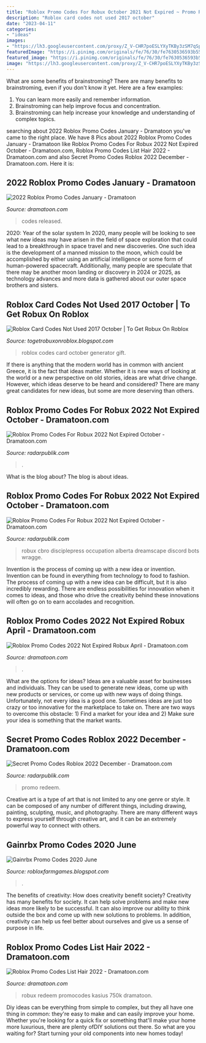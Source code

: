 ```yaml
---
title: "Roblox Promo Codes For Robux October 2021 Not Expired ~ Promo Redeem"
description: "Roblox card codes not used 2017 october"
date: "2023-04-11"
categories:
- "ideas"
images:
- "https://lh3.googleusercontent.com/proxy/Z_V-CHR7poESLYXyTKBy3zSM7qSp8cDw440eMMXoGyeN_d19cgMYlxeyqYSf50RkhHbAbXpnuyK3UzUSVdObRreK0nTMOQ4W=w1200-h630-pd"
featuredImage: "https://i.pinimg.com/originals/fe/76/30/fe7630536593b55f460fa25131e10b4a.jpg"
featured_image: "https://i.pinimg.com/originals/fe/76/30/fe7630536593b55f460fa25131e10b4a.jpg"
image: "https://lh3.googleusercontent.com/proxy/Z_V-CHR7poESLYXyTKBy3zSM7qSp8cDw440eMMXoGyeN_d19cgMYlxeyqYSf50RkhHbAbXpnuyK3UzUSVdObRreK0nTMOQ4W=w1200-h630-pd"
---
```



What are some benefits of brainstroming?
There are many benefits to brainstroming, even if you don't know it yet. Here are a few examples: 
1. You can learn more easily and remember information. 
2. Brainstroming can help improve focus and concentration. 
3. Brainstroming can help increase your knowledge and understanding of complex topics.

	

		
searching about 2022 Roblox Promo Codes January - Dramatoon you've came to the right place. We have 8 Pics about 2022 Roblox Promo Codes January - Dramatoon like Roblox Promo Codes For Robux 2022 Not Expired October - Dramatoon.com, Roblox Promo Codes List Hair 2022 - Dramatoon.com and also Secret Promo Codes Roblox 2022 December - Dramatoon.com. Here it is:
		
    
## 2022 Roblox Promo Codes January - Dramatoon

<img loading=lazy src="https://i.pinimg.com/originals/61/bd/2d/61bd2de62be5d2143b474792ecace18d.jpg" onerror="this.onerror=null;this.src='https://tse1.mm.bing.net/th?id=OIP.ZpMYX8Alm6wXWprBBokY7wHaEK&amp;pid=15.1';" alt="2022 Roblox Promo Codes January - Dramatoon">

_Source: dramatoon.com_

>codes released. 

	

2020: Year of the solar system
In 2020, many people will be looking to see what new ideas may have arisen in the field of space exploration that could lead to a breakthrough in space travel and new discoveries. One such idea is the development of a manned mission to the moon, which could be accomplished by either using an artificial intelligence or some form of human-powered spacecraft. Additionally, many people are speculate that there may be another moon landing or discovery in 2024 or 2025, as technology advances and more data is gathered about our outer space brothers and sisters.

    
## Roblox Card Codes Not Used 2017 October | To Get Robux On Roblox

<img loading=lazy src="https://i0.wp.com/66.media.tumblr.com/7994856c7ed198ba7eda345a53697ae9/tumblr_p3abgifGAE1x0v1dao1_1280.jpg?resize=800%2C450&amp;ssl=1" onerror="this.onerror=null;this.src='https://tse3.mm.bing.net/th?id=OIP.8FHnJC98XaklVHoV4bfUYQHaEK&amp;pid=15.1';" alt="Roblox Card Codes Not Used 2017 October | To Get Robux On Roblox">

_Source: togetrobuxonroblox.blogspot.com_

>roblox codes card october generator gift. 

	

If there is anything that the modern world has in common with ancient Greece, it is the fact that ideas matter. Whether it is new ways of looking at the world or a new perspective on old stories, ideas are what drive change. However, which ideas deserve to be heard and considered? There are many great candidates for new ideas, but some are more deserving than others.

    
## Roblox Promo Codes For Robux 2022 Not Expired October - Dramatoon.com

<img loading=lazy src="https://i.pinimg.com/originals/dd/b5/f9/ddb5f9a17030c73ad3c4c00a1ae784a3.jpg" onerror="this.onerror=null;this.src='https://tse2.mm.bing.net/th?id=OIP._04-Nyb1ZjcP_rcKm-k4wwHaEK&amp;pid=15.1';" alt="Roblox Promo Codes For Robux 2022 Not Expired October - Dramatoon.com">

_Source: radarpublik.com_

>. 

	

What is the blog about?
The blog is about ideas.

    
## Roblox Promo Codes For Robux 2022 Not Expired October - Dramatoon.com

<img loading=lazy src="https://i.pinimg.com/originals/36/ad/5f/36ad5fac2d15b637227fc24505761ff6.jpg" onerror="this.onerror=null;this.src='https://tse4.mm.bing.net/th?id=OIP.8S5IBOOfJJIS6HP3xya79AHaEK&amp;pid=15.1';" alt="Roblox Promo Codes For Robux 2022 Not Expired October - Dramatoon.com">

_Source: radarpublik.com_

>robux cbro disciplepress occupation alberta dreamscape discord bots wragge. 

	

Invention is the process of coming up with a new idea or invention. Invention can be found in everything from technology to food to fashion. The process of coming up with a new idea can be difficult, but it is also incredibly rewarding. There are endless possibilities for innovation when it comes to ideas, and those who drive the creativity behind these innovations will often go on to earn accolades and recognition.

    
## Roblox Promo Codes 2022 Not Expired Robux April - Dramatoon.com

<img loading=lazy src="https://i.pinimg.com/originals/71/c1/23/71c123dfc1b5b96fbb379e9d2b3b7672.png" onerror="this.onerror=null;this.src='https://tse3.mm.bing.net/th?id=OIP.OME-H93JSycLZ5DZdn6U2gHaD1&amp;pid=15.1';" alt="Roblox Promo Codes 2022 Not Expired Robux April - Dramatoon.com">

_Source: dramatoon.com_

>. 

	

What are the options for ideas?
Ideas are a valuable asset for businesses and individuals. They can be used to generate new ideas, come up with new products or services, or come up with new ways of doing things. Unfortunately, not every idea is a good one. Sometimes ideas are just too crazy or too innovative for the marketplace to take on. There are two ways to overcome this obstacle: 1) Find a market for your idea and 2) Make sure your idea is something that the market wants.

    
## Secret Promo Codes Roblox 2022 December - Dramatoon.com

<img loading=lazy src="https://i.pinimg.com/originals/fe/76/30/fe7630536593b55f460fa25131e10b4a.jpg" onerror="this.onerror=null;this.src='https://tse4.mm.bing.net/th?id=OIP.WWCrY65iQ97yxmM_Ol4AGwHaEK&amp;pid=15.1';" alt="Secret Promo Codes Roblox 2022 December - Dramatoon.com">

_Source: radarpublik.com_

>promo redeem. 

	

Creative art is a type of art that is not limited to any one genre or style. It can be composed of any number of different things, including drawing, painting, sculpting, music, and photography. There are many different ways to express yourself through creative art, and it can be an extremely powerful way to connect with others.

    
## Gainrbx Promo Codes 2020 June

<img loading=lazy src="https://lh3.googleusercontent.com/proxy/Z_V-CHR7poESLYXyTKBy3zSM7qSp8cDw440eMMXoGyeN_d19cgMYlxeyqYSf50RkhHbAbXpnuyK3UzUSVdObRreK0nTMOQ4W=w1200-h630-pd" onerror="this.onerror=null;this.src='https://tse1.mm.bing.net/th?id=OIP.X43fuuieGDNhtkONuS46TQHaD4&amp;pid=15.1';" alt="Gainrbx Promo Codes 2020 June">

_Source: robloxfarmgames.blogspot.com_

>. 

	

The benefits of creativity: How does creativity benefit society?
Creativity has many benefits for society. It can help solve problems and make new ideas more likely to be successful. It can also improve our ability to think outside the box and come up with new solutions to problems. In addition, creativity can help us feel better about ourselves and give us a sense of purpose in life.

    
## Roblox Promo Codes List Hair 2022 - Dramatoon.com

<img loading=lazy src="https://i.pinimg.com/originals/f2/92/b8/f292b880856bf09f167b315bda21d49a.jpg" onerror="this.onerror=null;this.src='https://tse4.mm.bing.net/th?id=OIP.kEGakDk4zMTJks8SIX-_BgHaEK&amp;pid=15.1';" alt="Roblox Promo Codes List Hair 2022 - Dramatoon.com">

_Source: dramatoon.com_

>robux redeem promocodes kasius 750k dramatoon. 

	

Diy ideas can be everything from simple to complex, but they all have one thing in common: they're easy to make and can easily improve your home. Whether you're looking for a quick fix or something that'll make your home more luxurious, there are plenty ofDIY solutions out there. So what are you waiting for? Start turning your old components into new homes today!

